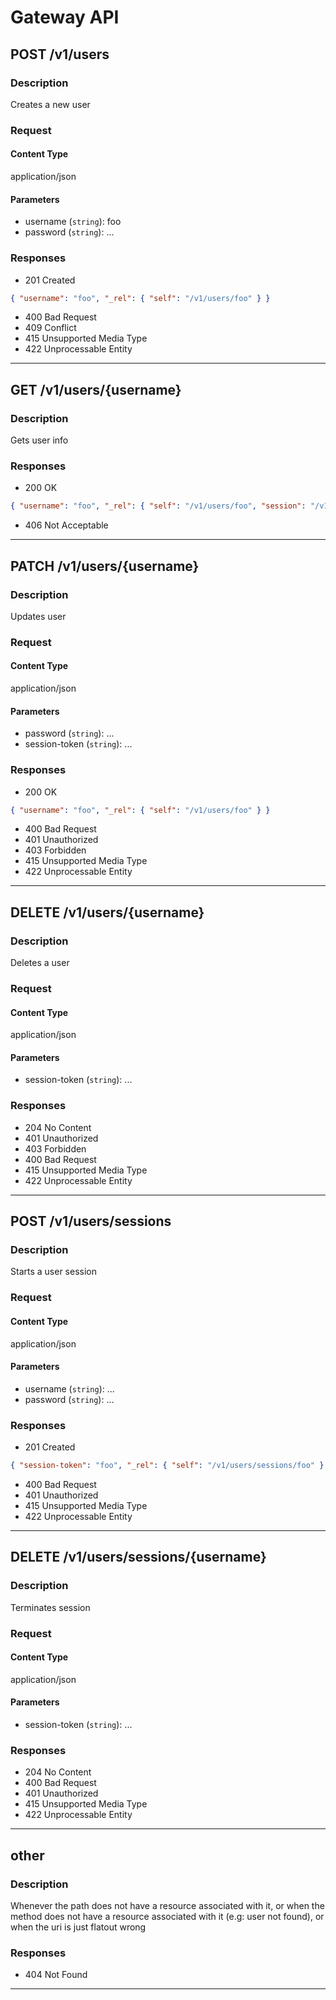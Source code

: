 # Gateway API

## POST /v1/users
### Description
Creates a new user

### Request
#### Content Type
application/json

#### Parameters
- username (`string`): foo
- password (`string`): ...

### Responses
- 201 Created
```json
{ "username": "foo", "_rel": { "self": "/v1/users/foo" } }
```
- 400 Bad Request
- 409 Conflict
- 415 Unsupported Media Type
- 422 Unprocessable Entity

---

## GET /v1/users/{username}
### Description
Gets user info


### Responses
- 200 OK
```json
{ "username": "foo", "_rel": { "self": "/v1/users/foo", "session": "/v1/users/sessions/foo" } }
```
- 406 Not Acceptable

---

## PATCH /v1/users/{username}
### Description
Updates user

### Request
#### Content Type
application/json

#### Parameters
- password (`string`): ...
- session-token (`string`): ...

### Responses
- 200 OK
```json
{ "username": "foo", "_rel": { "self": "/v1/users/foo" } }
```
- 400 Bad Request
- 401 Unauthorized
- 403 Forbidden
- 415 Unsupported Media Type
- 422 Unprocessable Entity

---

## DELETE /v1/users/{username}
### Description
Deletes a user

### Request
#### Content Type
application/json

#### Parameters
- session-token (`string`): ...

### Responses
- 204 No Content
- 401 Unauthorized
- 403 Forbidden
- 400 Bad Request
- 415 Unsupported Media Type
- 422 Unprocessable Entity

---

## POST /v1/users/sessions
### Description
Starts a user session

### Request
#### Content Type
application/json

#### Parameters
- username (`string`): ...
- password (`string`): ...

### Responses
- 201 Created
```json
{ "session-token": "foo", "_rel": { "self": "/v1/users/sessions/foo" } }
```
- 400 Bad Request
- 401 Unauthorized
- 415 Unsupported Media Type
- 422 Unprocessable Entity

---

## DELETE /v1/users/sessions/{username}
### Description
Terminates session

### Request
#### Content Type
application/json

#### Parameters
- session-token (`string`): ...

### Responses
- 204 No Content
- 400 Bad Request
- 401 Unauthorized
- 415 Unsupported Media Type
- 422 Unprocessable Entity

---

##  other
### Description
Whenever the path does not have a resource associated with it, or when the method does not have a resource associated with it (e.g: user not found), or when the uri is just flatout wrong


### Responses
- 404 Not Found

---

